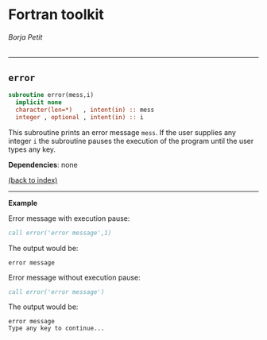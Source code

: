 
# Fortran toolkit

###### Borja Petit

---

## ```error```

```fortran
subroutine error(mess,i)
  implicit none
  character(len=*)   , intent(in) :: mess
  integer , optional , intent(in) :: i
```

This subroutine prints an error message `mess`. If the user supplies any integer `i` the subroutine pauses the execution of the program until the user types any key.

**Dependencies**: none

[(back to index)](../index.md)

---

**Example**

Error message with execution pause:
```fortran
call error('error message',1)
```
The output would be:
```
error message
```

Error message without execution pause:
```fortran
call error('error message')
```
The output would be:
```
error message
Type any key to continue...
```









